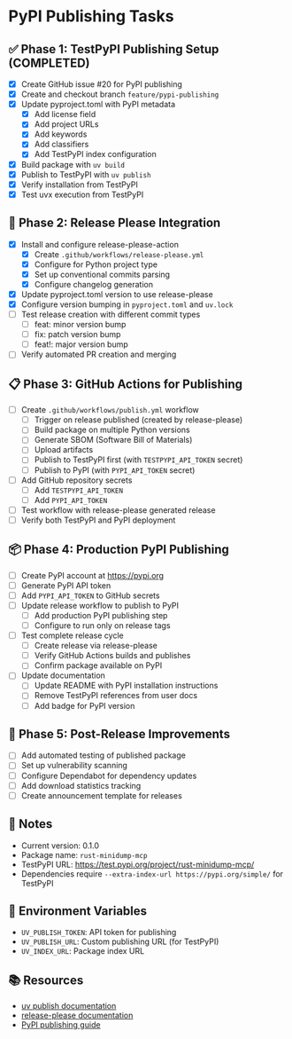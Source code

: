 # PyPI Publishing Tasks

## ✅ Phase 1: TestPyPI Publishing Setup (COMPLETED)
- [x] Create GitHub issue #20 for PyPI publishing
- [x] Create and checkout branch `feature/pypi-publishing`
- [x] Update pyproject.toml with PyPI metadata
  - [x] Add license field
  - [x] Add project URLs
  - [x] Add keywords
  - [x] Add classifiers
  - [x] Add TestPyPI index configuration
- [x] Build package with `uv build`
- [x] Publish to TestPyPI with `uv publish`
- [x] Verify installation from TestPyPI
- [x] Test uvx execution from TestPyPI

## 🚀 Phase 2: Release Please Integration
- [x] Install and configure release-please-action
  - [x] Create `.github/workflows/release-please.yml`
  - [x] Configure for Python project type
  - [x] Set up conventional commits parsing
  - [x] Configure changelog generation
- [x] Update pyproject.toml version to use release-please
- [x] Configure version bumping in `pyproject.toml` and `uv.lock`
- [ ] Test release creation with different commit types
  - [ ] feat: minor version bump
  - [ ] fix: patch version bump  
  - [ ] feat!: major version bump
- [ ] Verify automated PR creation and merging

## 📋 Phase 3: GitHub Actions for Publishing
- [ ] Create `.github/workflows/publish.yml` workflow
  - [ ] Trigger on release published (created by release-please)
  - [ ] Build package on multiple Python versions
  - [ ] Generate SBOM (Software Bill of Materials)
  - [ ] Upload artifacts
  - [ ] Publish to TestPyPI first (with `TESTPYPI_API_TOKEN` secret)
  - [ ] Publish to PyPI (with `PYPI_API_TOKEN` secret)
- [ ] Add GitHub repository secrets
  - [ ] Add `TESTPYPI_API_TOKEN`
  - [ ] Add `PYPI_API_TOKEN`
- [ ] Test workflow with release-please generated release
- [ ] Verify both TestPyPI and PyPI deployment

## 📦 Phase 4: Production PyPI Publishing
- [ ] Create PyPI account at https://pypi.org
- [ ] Generate PyPI API token
- [ ] Add `PYPI_API_TOKEN` to GitHub secrets
- [ ] Update release workflow to publish to PyPI
  - [ ] Add production PyPI publishing step
  - [ ] Configure to run only on release tags
- [ ] Test complete release cycle
  - [ ] Create release via release-please
  - [ ] Verify GitHub Actions builds and publishes
  - [ ] Confirm package available on PyPI
- [ ] Update documentation
  - [ ] Update README with PyPI installation instructions
  - [ ] Remove TestPyPI references from user docs
  - [ ] Add badge for PyPI version

## 🔧 Phase 5: Post-Release Improvements
- [ ] Add automated testing of published package
- [ ] Set up vulnerability scanning
- [ ] Configure Dependabot for dependency updates
- [ ] Add download statistics tracking
- [ ] Create announcement template for releases

## 📝 Notes
- Current version: 0.1.0
- Package name: `rust-minidump-mcp`
- TestPyPI URL: https://test.pypi.org/project/rust-minidump-mcp/
- Dependencies require `--extra-index-url https://pypi.org/simple/` for TestPyPI

## 🔑 Environment Variables
- `UV_PUBLISH_TOKEN`: API token for publishing
- `UV_PUBLISH_URL`: Custom publishing URL (for TestPyPI)
- `UV_INDEX_URL`: Package index URL

## 📚 Resources
- [uv publish documentation](https://docs.astral.sh/uv/guides/publish/)
- [release-please documentation](https://github.com/googleapis/release-please)
- [PyPI publishing guide](https://packaging.python.org/en/latest/guides/publishing-package-distribution-releases-using-github-actions-ci-cd-workflows/)